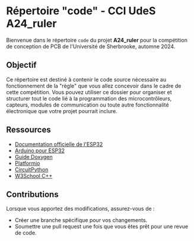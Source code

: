 # Répertoire "code" - CCI UdeS A24_ruler

Bienvenue dans le répertoire `code` du projet **A24_ruler** pour la compétition de conception de PCB de l'Université de Sherbrooke, automne 2024.

## Objectif

Ce répertoire est destiné à contenir le code source nécessaire au fonctionnement de la "règle" que vous allez concevoir dans le cadre de cette compétition. Vous pouvez utiliser ce dossier pour organiser et structurer tout le code lié à la programmation des microcontrôleurs, capteurs, modules de communication ou toute autre fonctionnalité électronique que votre projet pourrait inclure.


## Ressources

- [Documentation officielle de l'ESP32](https://docs.espressif.com/projects/esp-idf/en/latest/)
- [Arduino pour ESP32](https://github.com/espressif/arduino-esp32)
- [Guide Doxygen](http://www.doxygen.nl/manual/starting.html)
- [Platformio](https://platformio.org/)
- [CircuitPython](https://circuitpython.org/)
- [W3School C++](https://www.w3schools.com/cpp/cpp_intro.asp)

## Contributions

Lorsque vous apportez des modifications, assurez-vous de :
- Créer une branche spécifique pour vos changements.
- Soumettre une pull request une fois que vous êtes prêt pour une revue de code.
